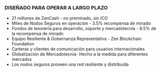 ### DISEÑADO PARA OPERAR A LARGO PLAZO
- 21 millones de ZenCash - no preminado, sin ICO
- Miles de Nodos Seguros en operación - 3.5% recompensa de minado
- Fondos de tesorería para desarrollo, soporte y mercadotecnia - 8.5% de la recompensa de minado
- Equipo Resiliente & Gobernanza Representativa - Zen Blockchain Foundation
- Carteras y clientes de comunicación para usuarios internacionales
- Globalización de Mercadotecnia- Hecho a la medida para diferentes mercados
- Los nodos seguros proveen una red resiliente y distribuida
